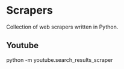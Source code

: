 # Scrapers

Collection of web scrapers written in Python.

## Youtube

python -m youtube.search_results_scraper
